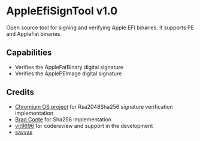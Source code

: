 AppleEfiSignTool v1.0
==============

Open source tool for signing and verifying Apple EFI binaries. It supports PE and AppleFat binaries.

## Capabilities
- Verifies the AppleFatBinary digital signature 
- Verifies the ApplePEImage digital signature 

## Credits
- [Chromium OS project](https://github.com/chromium) for Rsa2048Sha256 signature verification implementation
- [Brad Conte](https://github.com/B-Con) for Sha256 implementation
- [vit9696](https://github.com/vit9696) for codereview and support in the development
- [savvas](https://github.com/savvamitrofanov) 
